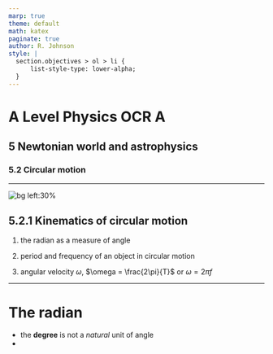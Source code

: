 ```yaml
---
marp: true
theme: default
math: katex
paginate: true
author: R. Johnson
style: |
  section.objectives > ol > li {
      list-style-type: lower-alpha;
  }
---
```


# A Level Physics OCR A

## 5 Newtonian world and astrophysics

### 5.2 Circular motion

---

<!-- _class: objectives -->

![bg left:30%](https://images.unsplash.com/photo-1492962827063-e5ea0d8c01f5?ixlib=rb-4.0.3&ixid=MnwxMjA3fDB8MHxwaG90by1wYWdlfHx8fGVufDB8fHx8&auto=format&fit=crop&w=2121&q=80)

## 5.2.1 Kinematics of circular motion

1. the radian as a measure of angle

2. period and frequency of an object in circular motion

3. angular velocity $\omega$, $\omega = \frac{2\pi}{T}$ or $\omega = 2\pi f$

---

# The radian

- the **degree** is not a _natural_ unit of angle
- 